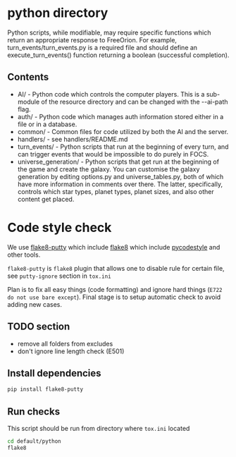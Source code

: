 # python directory

Python scripts, while modifiable, may require specific functions which return
an appropriate response to FreeOrion.
For example, turn_events/turn_events.py is a required file and should define
an execute_turn_events() function returning a boolean (successful completion).

## Contents

* AI/  -  Python code which controls the computer players.  This is a
sub-module of the resource directory and can be changed with the --ai-path flag.
* auth/  -  Python code which manages auth information stored either in a file
or in a database.
* common/  -  Common files for code utilized by both the AI and the server.
* handlers/  -  see handlers/README.md
* turn_events/  -  Python scripts that run at the beginning of every turn, and
can trigger events that would be impossible to do purely in FOCS.
* universe_generation/  -  Python scripts that get run at the beginning of the
game and create the galaxy. You can customise the galaxy generation by
editing options.py and universe_tables.py, both of which have more information
in comments over there. The latter, specifically, controls which star types,
planet types, planet sizes, and also other content get placed.


# Code style check

We use [flake8-putty](https://pypi.python.org/pypi/flake8-putty)
which include [flake8](https://pypi.python.org/pypi/flake8)
which include [pycodestyle](https://pypi.python.org/pypi/pycodestyle) and other tools.

`flake8-putty` is `flake8` plugin that allows one to disable rule for certain file, see `putty-ignore` section in `tox.ini`

Plan is to fix all easy things (code formatting) and ignore hard things (`E722 do not use bare except`).
Final stage is to setup automatic check to avoid adding new cases.

## TODO section

- remove all folders from excludes
- don't ignore line length check (E501)

## Install dependencies

```sh
pip install flake8-putty
```

## Run checks
This script should be run from directory where `tox.ini` located

```sh
cd default/python
flake8
```
